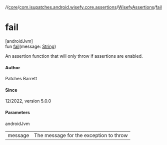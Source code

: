 //[core](../../../index.md)/[com.isupatches.android.wisefy.core.assertions](../index.md)/[WisefyAssertions](index.md)/[fail](fail.md)

# fail

[androidJvm]\
fun [fail](fail.md)(message: [String](https://kotlinlang.org/api/latest/jvm/stdlib/kotlin/-string/index.html))

An assertion function that will only throw if assertions are enabled.

#### Author

Patches Barrett

#### Since

12/2022, version 5.0.0

#### Parameters

androidJvm

| | |
|---|---|
| message | The message for the exception to throw |
